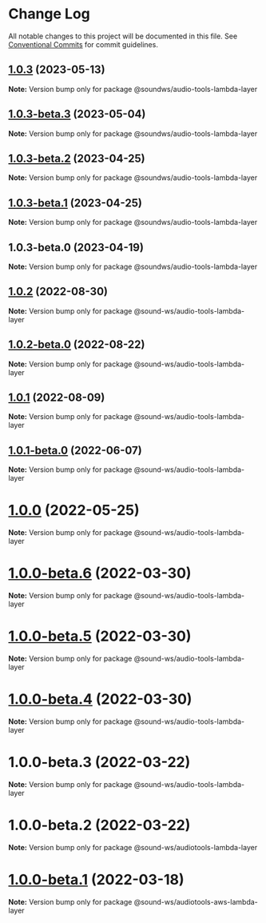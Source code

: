 # Change Log

All notable changes to this project will be documented in this file.
See [Conventional Commits](https://conventionalcommits.org) for commit guidelines.

## [1.0.3](https://github.com/sound-ws/audio-tools-lambda-layer/compare/@soundws/audio-tools-lambda-layer@1.0.3-beta.3...@soundws/audio-tools-lambda-layer@1.0.3) (2023-05-13)

**Note:** Version bump only for package @soundws/audio-tools-lambda-layer





## [1.0.3-beta.3](https://github.com/sound-ws/audio-tools-lambda-layer/compare/@soundws/audio-tools-lambda-layer@1.0.3-beta.2...@soundws/audio-tools-lambda-layer@1.0.3-beta.3) (2023-05-04)

**Note:** Version bump only for package @soundws/audio-tools-lambda-layer





## [1.0.3-beta.2](https://github.com/sound-ws/audio-tools-lambda-layer/compare/@soundws/audio-tools-lambda-layer@1.0.3-beta.0...@soundws/audio-tools-lambda-layer@1.0.3-beta.2) (2023-04-25)

**Note:** Version bump only for package @soundws/audio-tools-lambda-layer





## [1.0.3-beta.1](https://github.com/sound-ws/audio-tools-lambda-layer/compare/@soundws/audio-tools-lambda-layer@1.0.3-beta.0...@soundws/audio-tools-lambda-layer@1.0.3-beta.1) (2023-04-25)

**Note:** Version bump only for package @soundws/audio-tools-lambda-layer





## 1.0.3-beta.0 (2023-04-19)

**Note:** Version bump only for package @soundws/audio-tools-lambda-layer





## [1.0.2](https://github.com/sound-ws/audio-tools-lambda-layer/compare/@sound-ws/audio-tools-lambda-layer@1.0.2-beta.0...@sound-ws/audio-tools-lambda-layer@1.0.2) (2022-08-30)

**Note:** Version bump only for package @sound-ws/audio-tools-lambda-layer





## [1.0.2-beta.0](https://github.com/sound-ws/audio-tools-lambda-layer/compare/@sound-ws/audio-tools-lambda-layer@1.0.1...@sound-ws/audio-tools-lambda-layer@1.0.2-beta.0) (2022-08-22)

**Note:** Version bump only for package @sound-ws/audio-tools-lambda-layer





## [1.0.1](https://github.com/sound-ws/audio-tools-lambda-layer/compare/@sound-ws/audio-tools-lambda-layer@1.0.1-beta.0...@sound-ws/audio-tools-lambda-layer@1.0.1) (2022-08-09)

**Note:** Version bump only for package @sound-ws/audio-tools-lambda-layer





## [1.0.1-beta.0](https://github.com/sound-ws/audio-tools-lambda-layer/compare/@sound-ws/audio-tools-lambda-layer@1.0.0...@sound-ws/audio-tools-lambda-layer@1.0.1-beta.0) (2022-06-07)

**Note:** Version bump only for package @sound-ws/audio-tools-lambda-layer





# [1.0.0](https://github.com/sound-ws/audio-tools-lambda-layer/compare/@sound-ws/audio-tools-lambda-layer@1.0.0-beta.6...@sound-ws/audio-tools-lambda-layer@1.0.0) (2022-05-25)

**Note:** Version bump only for package @sound-ws/audio-tools-lambda-layer





# [1.0.0-beta.6](https://github.com/sound-ws/audio-tools-lambda-layer/compare/@sound-ws/audio-tools-lambda-layer@1.0.0-beta.5...@sound-ws/audio-tools-lambda-layer@1.0.0-beta.6) (2022-03-30)

**Note:** Version bump only for package @sound-ws/audio-tools-lambda-layer





# [1.0.0-beta.5](https://github.com/sound-ws/audio-tools-lambda-layer/compare/@sound-ws/audio-tools-lambda-layer@1.0.0-beta.4...@sound-ws/audio-tools-lambda-layer@1.0.0-beta.5) (2022-03-30)

**Note:** Version bump only for package @sound-ws/audio-tools-lambda-layer





# [1.0.0-beta.4](https://github.com/sound-ws/audio-tools-lambda-layer/compare/@sound-ws/audio-tools-lambda-layer@1.0.0-beta.3...@sound-ws/audio-tools-lambda-layer@1.0.0-beta.4) (2022-03-30)

**Note:** Version bump only for package @sound-ws/audio-tools-lambda-layer





# 1.0.0-beta.3 (2022-03-22)

**Note:** Version bump only for package @sound-ws/audio-tools-lambda-layer





# 1.0.0-beta.2 (2022-03-22)

**Note:** Version bump only for package @sound-ws/audiotools-lambda-layer





# [1.0.0-beta.1](https://github.com/sound-ws/monorepo/compare/@sound-ws/audiotools-aws-lambda-layer@1.0.0-beta.0...@sound-ws/audiotools-aws-lambda-layer@1.0.0-beta.1) (2022-03-18)

**Note:** Version bump only for package @sound-ws/audiotools-aws-lambda-layer
